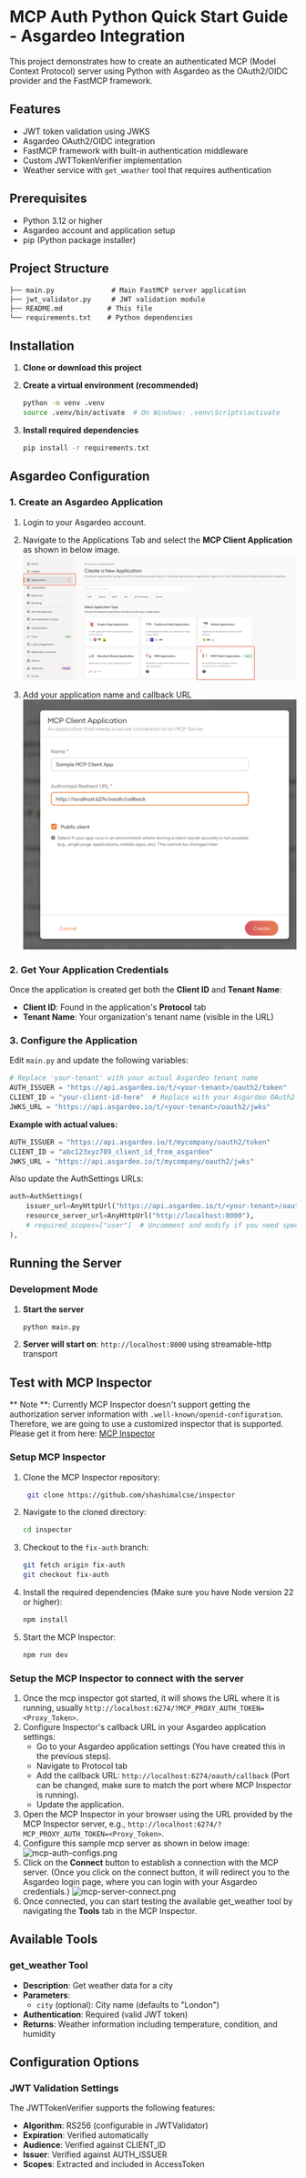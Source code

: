 # MCP Auth Python Quick Start Guide - Asgardeo Integration

This project demonstrates how to create an authenticated MCP (Model Context Protocol) server using Python with Asgardeo as the OAuth2/OIDC provider and the FastMCP framework.

## Features

- JWT token validation using JWKS
- Asgardeo OAuth2/OIDC integration
- FastMCP framework with built-in authentication middleware
- Custom JWTTokenVerifier implementation
- Weather service with `get_weather` tool that requires authentication

## Prerequisites

- Python 3.12 or higher
- Asgardeo account and application setup
- pip (Python package installer)

## Project Structure

```
├── main.py              # Main FastMCP server application
├── jwt_validator.py     # JWT validation module
├── README.md           # This file
└── requirements.txt    # Python dependencies
```

## Installation

1. **Clone or download this project**

2. **Create a virtual environment (recommended)**
   ```bash
   python -m venv .venv
   source .venv/bin/activate  # On Windows: .venv\Scripts\activate
   ```

3. **Install required dependencies**
   ```bash
   pip install -r requirements.txt
   ```

## Asgardeo Configuration

### 1. Create an Asgardeo Application

1. Login to your Asgardeo account.
2. Navigate to the Applications Tab and select the **MCP Client Application** as shown in below image.
![mcp-client-app-selection.png](resources/mcp-client-app-selection.png)

3. Add your application name and callback URL
![mcp-client-creation.png](resources/mcp-client-creation.png)

### 2. Get Your Application Credentials

Once the application is created get both the **Client ID** and **Tenant Name**:
- **Client ID**: Found in the application's **Protocol** tab
- **Tenant Name**: Your organization's tenant name (visible in the URL)

### 3. Configure the Application

Edit `main.py` and update the following variables:

```python
# Replace 'your-tenant' with your actual Asgardeo tenant name
AUTH_ISSUER = "https://api.asgardeo.io/t/<your-tenant>/oauth2/token"
CLIENT_ID = "your-client-id-here"  # Replace with your Asgardeo OAuth2 client ID
JWKS_URL = "https://api.asgardeo.io/t/<your-tenant>/oauth2/jwks"
```

**Example with actual values:**
```python
AUTH_ISSUER = "https://api.asgardeo.io/t/mycompany/oauth2/token"
CLIENT_ID = "abc123xyz789_client_id_from_asgardeo"
JWKS_URL = "https://api.asgardeo.io/t/mycompany/oauth2/jwks"
```

Also update the AuthSettings URLs:
```python
auth=AuthSettings(
    issuer_url=AnyHttpUrl("https://api.asgardeo.io/t/<your-tenant>/oauth2/token"),
    resource_server_url=AnyHttpUrl("http://localhost:8000"),
    # required_scopes=["user"]  # Uncomment and modify if you need specific scopes
),
```

## Running the Server

### Development Mode

1. **Start the server**
   ```bash
   python main.py
   ```

2. **Server will start on**: `http://localhost:8000` using streamable-http transport


## Test with MCP Inspector
** Note **: Currently MCP Inspector doesn't support getting the authorization server information with `.well-known/openid-configuration`. Therefore, we are going to use a customized inspector that is supported. Please get it from here: [MCP Inspector](https://github.com/shashimalcse/inspector/tree/fix-auth)

### Setup MCP Inspector
1. Clone the MCP Inspector repository:
   ```bash
    git clone https://github.com/shashimalcse/inspector
    ```
2. Navigate to the cloned directory:
    ```bash
    cd inspector
    ```
3. Checkout to the `fix-auth` branch:
    ```bash
    git fetch origin fix-auth
    git checkout fix-auth
    ```
4. Install the required dependencies (Make sure you have Node version 22 or higher):
    ```bash
    npm install
    ```
5. Start the MCP Inspector:
    ```bash
   npm run dev
    ```
   
### Setup the MCP Inspector to connect with the server
1. Once the mcp inspector got started, it will shows the URL where it is running, usually `http://localhost:6274/?MCP_PROXY_AUTH_TOKEN=<Proxy_Token>`.
2. Configure Inspector's callback URL in your Asgardeo application settings:
   - Go to your Asgardeo application settings (You have created this in the previous steps).
   - Navigate to Protocol tab
   - Add the callback URL: `http://localhost:6274/oauth/callback` (Port can be changed, make sure to match the port where MCP Inspector is running).
   - Update the application.
3. Open the MCP Inspector in your browser using the URL provided by the MCP Inspector server, e.g., `http://localhost:6274/?MCP_PROXY_AUTH_TOKEN=<Proxy_Token>`.
4. Configure this sample mcp server as shown in below image:
![mcp-auth-configs.png](resources/mcp-auth-configs.png)
5. Click on the **Connect** button to establish a connection with the MCP server.
   (Once you click on the connect button, it will redirect you to the Asgardeo login page, where you can login with your Asgardeo credentials.)
![mcp-server-connect.png](resources/mcp-server-connect.png)
6. Once connected, you can start testing the available get_weather tool by navigating the **Tools** tab in the MCP Inspector.

## Available Tools

### get_weather Tool

- **Description**: Get weather data for a city
- **Parameters**: 
  - `city` (optional): City name (defaults to "London")
- **Authentication**: Required (valid JWT token)
- **Returns**: Weather information including temperature, condition, and humidity



## Configuration Options
### JWT Validation Settings

The JWTTokenVerifier supports the following features:
- **Algorithm**: RS256 (configurable in JWTValidator)
- **Expiration**: Verified automatically
- **Audience**: Verified against CLIENT_ID
- **Issuer**: Verified against AUTH_ISSUER
- **Scopes**: Extracted and included in AccessToken
